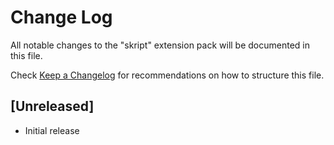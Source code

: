 # Change Log

All notable changes to the "skript" extension pack will be documented in this file.

Check [Keep a Changelog](http://keepachangelog.com/) for recommendations on how to structure this file.

## [Unreleased]

- Initial release
